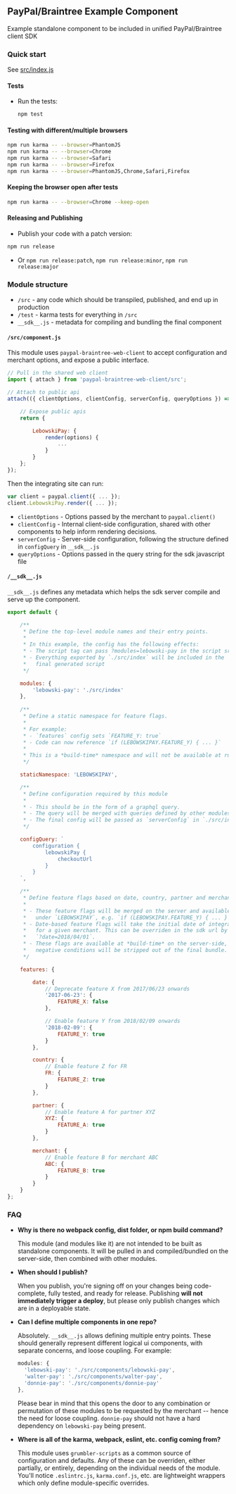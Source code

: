 PayPal/Braintree Example Component
----------------------------------

Example standalone component to be included in unified PayPal/Braintree client SDK

### Quick start

See [src/index.js](./src/index.js)

#### Tests

- Run the tests:

  ```bash
  npm test
  ```

#### Testing with different/multiple browsers

```bash
npm run karma -- --browser=PhantomJS
npm run karma -- --browser=Chrome
npm run karma -- --browser=Safari
npm run karma -- --browser=Firefox
npm run karma -- --browser=PhantomJS,Chrome,Safari,Firefox
```

#### Keeping the browser open after tests

```bash
npm run karma -- --browser=Chrome --keep-open
```

#### Releasing and Publishing

- Publish your code with a patch version: 

```bash
npm run release
```

- Or `npm run release:patch`, `npm run release:minor`, `npm run release:major`

### Module structure

- `/src` - any code which should be transpiled, published, and end up in production
- `/test` - karma tests for everything in `/src`
- `__sdk__.js` - metadata for compiling and bundling the final component

#### `/src/component.js`

This module uses `paypal-braintree-web-client` to accept configuration and merchant options,
and expose a public interface.

```javascript
// Pull in the shared web client
import { attach } from 'paypal-braintree-web-client/src';

// Attach to public api
attach(({ clientOptions, clientConfig, serverConfig, queryOptions }) => {

    // Expose public apis
    return {

        LebowskiPay: {
            render(options) {
                ...
            }
        }
    };
});
```

Then the integrating site can run:

```javascript
var client = paypal.client({ ... });
client.LebowskiPay.render({ ... });
```

- `clientOptions` - Options passed by the merchant to `paypal.client()`
- `clientConfig` - Internal client-side configuration, shared with other components to help inform rendering decisions.
- `serverConfig` - Server-side configuration, following the structure defined in `configQuery` in `__sdk__.js`
- `queryOptions` - Options passed in the query string for the sdk javascript file

#### `/__sdk__.js`

`__sdk__.js` defines any metadata which helps the sdk server compile and serve up the component.

```javascript
export default {

    /**
     * Define the top-level module names and their entry points.
     * 
     * In this example, the config has the following effects:
     * - The script tag can pass ?modules=lebowski-pay in the script src
     * - Everything exported by `./src/index` will be included in the
     *   final generated script
     */

    modules: {
        'lebowski-pay': './src/index'
    },
    
    /**
     * Define a static namespace for feature flags.
     * 
     * For example:
     * - `features` config sets `FEATURE_Y: true`
     * - Code can now reference `if (LEBOWSKIPAY.FEATURE_Y) { ... }`
     * 
     * This is a *build-time* namespace and will not be available at run-time.
     */

    staticNamespace: 'LEBOWSKIPAY',

    /**
     * Define configuration required by this module
     * 
     * - This should be in the form of a graphql query.
     * - The query will be merged with queries defined by other modules
     * - The final config will be passed as `serverConfig` in `./src/index` 
     */

    configQuery: `
        configuration {
            lebowskiPay {
                checkoutUrl
            }
        }
    `,

    /**
     * Define feature flags based on date, country, partner and merchant
     * 
     * - These feature flags will be merged on the server and available
     *   under `LEBOWSKIPAY`, e.g. `if (LEBOWSKIPAY.FEATURE_Y) { ... }`
     * - Date-based feature flags will take the initial date of integration
     *   for a given merchant. This can be overriden in the sdk url by passing
     *   `?date=2018/04/01`.
     * - These flags are available at *build-time* on the server-side, any any
     *   negative conditions will be stripped out of the final bundle.
     */

    features: {

        date: {
            // Deprecate feature X from 2017/06/23 onwards
            '2017-06-23': {
                FEATURE_X: false
            },

            // Enable feature Y from 2018/02/09 onwards
            '2018-02-09': {
                FEATURE_Y: true
            }
        },

        country: {
            // Enable feature Z for FR
            FR: {
                FEATURE_Z: true
            }
        },

        partner: {
            // Enable feature A for partner XYZ
            XYZ: {
                FEATURE_A: true
            }
        },

        merchant: {
            // Enable feature B for merchant ABC
            ABC: {
                FEATURE_B: true
            }
        }
    }
};
```


### FAQ

- **Why is there no webpack config, dist folder, or npm build command?**
  
  This module (and modules like it) are not intended to be built as standalone components. It will be pulled in and compiled/bundled on the server-side, then combined with other modules.

- **When should I publish?**
  
  When you publish, you're signing off on your changes being code-complete, fully tested, and ready for release. Publishing **will not immediately trigger a deploy**, but please only publish changes which are in a deployable state.

- **Can I define multiple components in one repo?**

  Absolutely. `__sdk__.js` allows defining multiple entry points. These should generally represent different logical ui components, with separate concerns, and loose coupling. For example:

  ```javascript
  modules: {
    'lebowski-pay': './src/components/lebowski-pay',
    'walter-pay': './src/components/walter-pay',
    'donnie-pay': './src/components/donnie-pay'
  },
  ```

  Please bear in mind that this opens the door to any combination or permutation of these modules to be requested by the merchant -- hence the need for loose coupling. `donnie-pay` should not have a hard dependency on `lebowski-pay` being present.

- **Where is all of the karma, webpack, eslint, etc. config coming from?**

  This module uses `grumbler-scripts` as a common source of configuration and defaults. Any of these can be overriden, either partially, or entirely, depending on the individual needs of the module. You'll notice `.eslintrc.js`, `karma.conf.js`, etc. are lightweight wrappers which only define module-specific overrides.
